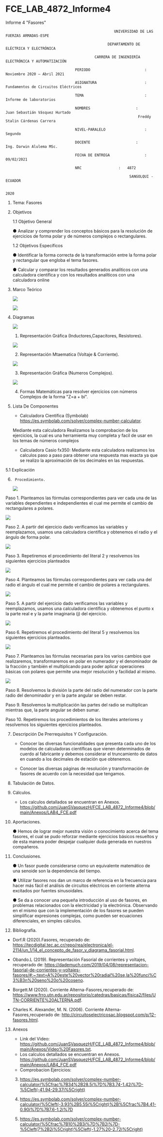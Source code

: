 # FCE_LAB_4872_Informe4
Informe 4 "Fasores"                                                     


                                                      UNIVERSIDAD DE LAS FUERZAS ARMADAS-ESPE

                                                   DEPARTAMENTO DE ELÉCTRICA Y ELECTRÓNICA

                                             CARRERA DE INGENIERÍA ELECTRÓNICA Y AUTOMATIZACIÓN

                                    PERIODO        	                :       Noviembre 2020 – Abril 2021

                                    ASIGNATURA     	                :       Fundamentos de Circuitos Eléctricos 

                                    TEMA	                        : 	Informe de laboratorios
 
                                    NOMBRES       	          	:        Juan Sebastián Vásquez Hurtado 
				                                                 Freddy Stalin Cárdenas Carrera 

                                    NIVEL-PARALELO                  :       Segundo

                                    DOCENTE       	 	        :       Ing. Darwin Alulema MSc.

                                    FECHA DE ENTREGA                :       09/02/2021

                                    NRC 				:	4872
 
                                                             SANGOLQUI - ECUADOR

                                                                       2020
								       
								       
1.	Tema: Fasores 

2.	Objetivos

	1.1 Objetivo General

	●	Analizar y comprender los conceptos básicos para la resolución de ejercicios de forma polar y de números complejos o rectangulares.
	
	1.2 Objetivos Específicos

	●	Identificar la forma correcta de la transformación entre la forma polar y rectangular que engloba el tema fasores.

	●	Calcular y comparar los resultados generados analíticos con una calculadora científica y con los resultados analíticos con una calculadora online

3.	Marco Teórico 

      ![](https://github.com/JuanSVasquezH/FCE_LAB_4872_Informe4/blob/main/ImagenesInforme/MT.png)
      
      
      
      ![](https://github.com/JuanSVasquezH/FCE_LAB_4872_Informe4/blob/main/ImagenesInforme/MT1.png)

4.	Diagramas 
 
      ![](https://github.com/JuanSVasquezH/FCE_LAB_4872_Informe4/blob/main/ImagenesInforme/DF1.png)
      
      1. Representación Gráfica (Inductores,Capacitores, Resistores). 
      
      
      ![](https://github.com/JuanSVasquezH/FCE_LAB_4872_Informe4/blob/main/ImagenesInforme/F1.png)
      
      2. Representación Mtaematica (Voltaje & Corriente).
      
      
      ![](https://github.com/JuanSVasquezH/FCE_LAB_4872_Informe4/blob/main/ImagenesInforme/F2.gif)
      
      3. Representación Gráfica (Numeros Complejos).
      
      
      ![](https://github.com/JuanSVasquezH/FCE_LAB_4872_Informe4/blob/main/ImagenesInforme/O1.png)
      
      4. Formas Matemáticas para resolver ejercicios con números Complejos de la forma "Z=a + bi".
            

5.	Lista De Componentes 
       - Calculadora Cientifica (Symbolab) https://es.symbolab.com/solver/complex-number-calculator.
       
      Mediante esta calculadora Realizamos la comprobacion de los ejercicios, la cual es una herramienta muy completa y facil de usar en los temas de números complejos 
       
      - Calculadora Casio fx350: Mediante esta calculadora realizamos los calculos paso a paso para obtener una respuesta mas exacta ya que se realizo la aproximación de los decimales en las respuestas.

  5.1 	Explicación
	 

6.      Procedimiento.
      ![](https://github.com/JuanSVasquezH/FCE_LAB_4872_Informe4/blob/main/ImagenesInforme/a.PNG) 

Paso 1.	Planteamos las fórmulas correspondientes para ver cada una de las variables dependientes e independientes el cual me permite el cambio de rectangulares a polares.

![](https://github.com/JuanSVasquezH/FCE_LAB_4872_Informe4/blob/main/ImagenesInforme/b.PNG)		

Paso 2.	A partir del ejercicio dado verificamos las variables y reemplazamos, usamos una calculadora científica y obtenemos el radio y el ángulo de forma polar.

![](https://github.com/JuanSVasquezH/FCE_LAB_4872_Informe4/blob/main/ImagenesInforme/c.PNG)

Paso 3.	Repetiremos el procedimiento del literal 2 y resolvemos los siguientes ejercicios planteados 

![](https://github.com/JuanSVasquezH/FCE_LAB_4872_Informe4/blob/main/ImagenesInforme/d.PNG)

Paso 4.	Planteamos las fórmulas correspondientes para ver cada una del radio el ángulo el cual me permite el cambio de polares a rectangulares.

![](https://github.com/JuanSVasquezH/FCE_LAB_4872_Informe4/blob/main/ImagenesInforme/e.PNG)

Paso 5.	A partir del ejercicio dado verificamos las variables y reemplazamos, usamos una calculadora científica y obtenemos el punto x la parte real e y la parte imaginaria (j) del ejercicio.

![](https://github.com/JuanSVasquezH/FCE_LAB_4872_Informe4/blob/main/ImagenesInforme/f.PNG)

Paso 6.	Repetiremos el procedimiento del literal 5 y resolvemos los siguientes ejercicios planteados. 

![](https://github.com/JuanSVasquezH/FCE_LAB_4872_Informe4/blob/main/ImagenesInforme/g.PNG)

Paso 7.	Planteamos las fórmulas necesarias para los varios cambios que realizaremos, transformaremos en polar en numerador y el denominador de la fracción y también el multiplicando para poder aplicar operaciones básicas con polares que permite una mejor resolución y facilidad al mismo.


![](https://github.com/JuanSVasquezH/FCE_LAB_4872_Informe4/blob/main/ImagenesInforme/h.PNG)

Paso 8.	Resolvemos la división la parte del radio del numerador con la parte radio del denominador y en la parte angular se deben restar.

Paso 9.	Resolvemos la multiplicación las partes del radio se multiplican mientras que, la parte angular se deben sumar.

Paso 10.	Repetiremos los procedimientos de los literales anteriores y resolvemos los siguientes ejercicios planteados.

7. Descripción De Prerrequisitos Y Configuración.

     - Conocer las diversas funcionalidades que presenta cada uno de los modelos de calculadoras científicas que vienen determinados de cuerdo al fabricante y debemos considerar el truncamiento de datos en cuando a los decimales de estación que obtenemos.

     - Conocer las diversas páginas de resolución y transformación de fasores de acuerdo con la necesidad que tengamos.

8. Tabulación de Datos.

9. Cálculos.

     - Los calculos detallados se encuentran en Anexos. https://github.com/JuanSVasquezH/FCE_LAB_4872_Informe4/blob/main/Anexos/LAB4_FCE.pdf

10. Aportaciones. 

	●	Hemos de lograr mejor nuestra visión o conocimiento acerca del tema fasores, el cual se pudo reforzar mediante ejercicios básicos resueltos y de esta manera poder despejar cualquier duda generada en nuestros compañeros.


11. Conclusiones. 

	●	Un fasor puede considerarse como un equivalente matemático de una senoide son la dependencia del tiempo.

	●	Utilizar fasores nos dan un marco de referencia en la frecuencia para hacer más fácil el análisis de circuitos eléctricos en corriente alterna excitados por fuentes sinusoidales.

	●	Se da a conocer una pequeña introducción al uso de fasores, en problemas relacionados con la electricidad y la electrónica. Observando en el mismo que con la implementación de los fasores se pueden simplificar expresiones complejas, como pueden ser ecuaciones diferenciales, en simples cálculos.


12. Bibliografía.

- Dorf.R (2020).Fasores, recuperado de: https://tecdigital.tec.ac.cr/repo/rea/electronica/el-2114/un_1/14_el_concepto_de_fasor_y_diagrama_fasorial.html.

- Obando.L (2019). Representación Fasorial de corrientes y voltajes, recuperado de: https://dademuch.com/2019/04/08/representacion-fasorial-de-corrientes-y-voltajes-fasores/#:~:text=A%20este%20vector%20radial%20se,la%20funci%C3%B3n%20seno%20o%20coseno.

- Borgett.M (2020). Corriente Alterna-Fasores,recuperado de: https://www.frro.utn.edu.ar/repositorio/catedras/basicas/fisica2/files/UTN-CORRIENTE%20ALTERNA.pdf.

- Charles K. Alexander, M. N. (2006). Corriente Alterna-Fasores,recuperado de: http://circuitoselectricosac.blogspot.com/p/12-fasores.html.

13. Anexos

    - Link del Video: https://github.com/JuanSVasquezH/FCE_LAB_4872_Informe4/blob/main/Anexos/Video%20Fasores.txt.
    - Los calculos detallados se encuentran en Anexos. https://github.com/JuanSVasquezH/FCE_LAB_4872_Informe4/blob/main/Anexos/LAB4_FCE.pdf
    - Comprobacion Ejercicios: 
    
    3. https://es.symbolab.com/solver/complex-number-calculator/%5Cfrac%7B34%2B28.5i%7D%7B3.74-1.42i%7D-%5Cleft(-41.94-29.37i%5Cright)
    
    2. https://es.symbolab.com/solver/complex-number-calculator/%5Cleft(-3.93%2B5.55i%5Cright)%2B%5Cfrac%7B4.41-0.90i%7D%7B7.6-1.2i%7D 
    
    1. https://es.symbolab.com/solver/complex-number-calculator/%5Cfrac%7B10%2B3i%7D%7B2i%7D-%5Cleft(7%2B2i%5Cright)%5Cleft(-1.27%20-2.72i%5Cright)
